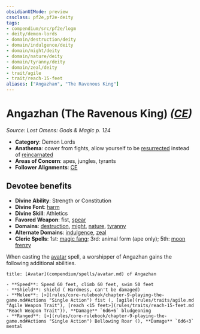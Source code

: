 ```yaml
---
obsidianUIMode: preview
cssclass: pf2e,pf2e-deity
tags:
- compendium/src/pf2e/logm
- deity/demon-lords
- domain/destruction/deity
- domain/indulgence/deity
- domain/might/deity
- domain/nature/deity
- domain/tyranny/deity
- domain/zeal/deity
- trait/agile
- trait/reach-15-feet
aliases: ["Angazhan", "The Ravenous King"]
---
```

# Angazhan (The Ravenous King) *([CE](rules/traits/ce-b1.md "Chaotic Evil Alignment Trait"))*  
*Source: Lost Omens: Gods & Magic p. 124*  

- **Category**: Demon Lords
- **Anathema**: cower from fights, allow yourself to be [resurrected](resurrect.md) instead of [reincarnated](reincarnate-apg.md)
- **Areas of Concern**: apes, jungles, tyrants
- **Follower Alignments**: [CE](rules/traits/ce-b1.md "Chaotic Evil Alignment Trait")

## Devotee benefits

- **Divine Ability**: Strength or Constitution
- **Divine Font**: [harm](harm.md)
- **Divine Skill**: Athletics
- **Favored Weapon**: fist, [spear](spear.md)
- **Domains**: [destruction](Reference/Compendium/Setting/domains.md#Destruction), [might](Reference/Compendium/Setting/domains.md#Might), [nature](Reference/Compendium/Setting/domains.md#Nature), [tyranny](Reference/Compendium/Setting/domains.md#Tyranny)
- **Alternate Domains**: [indulgence](Reference/Compendium/Setting/domains.md#Indulgence), [zeal](Reference/Compendium/Setting/domains.md#Zeal)
- **Cleric Spells**: 1st: [magic fang](magic-fang.md); 3rd: animal form (ape only); 5th: [moon frenzy](Reference/Compendium/Spells/moon-frenzy.md)

When casting the [avatar](avatar.md) spell, a worshipper of Angazhan gains the following additional abilities.

```ad-embed-avatar
title: [Avatar](compendium/spells/avatar.md) of Angazhan

- **Speed**: Speed 60 feet, climb 60 feet, swim 50 feet
- **Shield**: shield ( Hardness, can't be damaged)
- **Melee**: [>](rules/core-rulebook/chapter-9-playing-the-game.md#Actions "Single Action") fist (, [agile](rules/traits/agile.md "Agile Weapon Trait"), [reach <15 feet>](rules/traits/reach-15-feet.md "Reach Weapon Trait")), **Damage** `6d6+6` bludgeoning 
- **Ranged**: [>](rules/core-rulebook/chapter-9-playing-the-game.md#Actions "Single Action") Bellowing Roar (), **Damage** `6d6+3` mental 
```